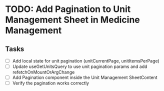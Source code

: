 # TODO: Add Pagination to Unit Management Sheet in Medicine Management

## Tasks
- [ ] Add local state for unit pagination (unitCurrentPage, unitItemsPerPage)
- [ ] Update useGetUnitsQuery to use unit pagination params and add refetchOnMountOrArgChange
- [ ] Add Pagination component inside the Unit Management SheetContent
- [ ] Verify the pagination works correctly
